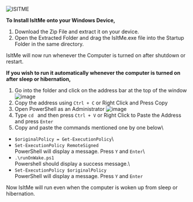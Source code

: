 ![ISITME](https://github.com/user-attachments/assets/fef1b917-4ed0-4fdc-9358-dbb2ddc7854f)

**To Install IsItMe onto your Windows Device,**
 
1. Download the Zip File and extract it on your device.
2. Open the Extracted Folder and drag the IsItMe.exe file into the Startup Folder in the same directory.

IsItMe will now run whenever the Computer is turned on after shutdown or restart.

**If you wish to run it automatically whenever the computer is turned on after sleep or hibernation,**

1. Go into the folder and click on the address bar at the top of the window
![image](https://github.com/user-attachments/assets/6eb7ee00-d982-4c86-b49c-4500b19b4c51)
2. Copy the address using `Ctrl + C` or Right Click and Press Copy
3. Open PowerShell as an Administrator
![image](https://github.com/user-attachments/assets/363dfdfe-efda-4bca-a5ae-24043341d69d)
4. Type `cd ` and then press `Ctrl + V` or Right Click to Paste the Address and press `Enter`
5. Copy and paste the commands mentioned one by one below\
- `$originalPolicy = Get-ExecutionPolicy`\
- `Set-ExecutionPolicy RemoteSigned`\
PowerShell will display a message. Press `Y` and `Enter`\
- `.\runOnWake.ps1`\
Powershell should display a success message.\
- `Set-ExecutionPolicy $originalPolicy`\
PowerShell will display a message. Press `Y` and `Enter`

Now IsItMe will run even when the computer is woken up from sleep or hibernation.
